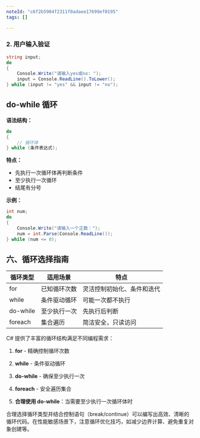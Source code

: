 ```yaml
---
noteId: "c6f2b5904f2311f0adaee17699ef0195"
tags: []

---
```


### 2. 用户输入验证

```csharp
string input;
do
{
    Console.Write("请输入yes或no: ");
    input = Console.ReadLine().ToLower();
} while (input != "yes" && input != "no");
```


## do-while 循环

**语法结构：**
```csharp
do
{
    // 循环体
} while (条件表达式);
```

**特点：**
- 先执行一次循环体再判断条件
- 至少执行一次循环
- 结尾有分号

**示例：**
```csharp
int num;
do
{
    Console.Write("请输入一个正数：");
    num = int.Parse(Console.ReadLine());
} while (num <= 0);
```

## 六、循环选择指南

| 循环类型 | 适用场景 | 特点 |
|---------|---------|------|
| for | 已知循环次数 | 灵活控制初始化、条件和迭代 |
| while | 条件驱动循环 | 可能一次都不执行 |
| do-while | 至少执行一次 | 先执行后判断 |
| foreach | 集合遍历 | 简洁安全，只读访问 |


C# 提供了丰富的循环结构满足不同编程需求：
1. **for** - 精确控制循环次数
2. **while** - 条件驱动循环
3. **do-while** - 确保至少执行一次
4. **foreach** - 安全遍历集合

4. **合理使用 do-while**：当需要至少执行一次循环体时

合理选择循环类型并结合控制语句（break/continue）可以编写出高效、清晰的循环代码。在性能敏感场景下，注意循环优化技巧，如减少边界计算、避免重复对象创建等。